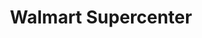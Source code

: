 ---
title: "Walmart Supercenter"
url: /houston/walmart-supercenter-south-highway-6/
shop: supermarket
---